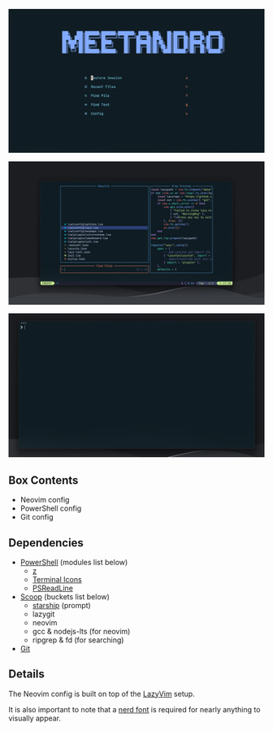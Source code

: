 ![nvim home screenshot](./images/nvim-home.png)

![nvim config screenshot](./images/nvim-config.png)

![powershell theme screenshot](./images/powershell-theme.png)

## Box Contents

- Neovim config
- PowerShell config
- Git config

## Dependencies

- [PowerShell](https://apps.microsoft.com/detail/9mz1snwt0n5d?hl=en-us&gl=US) (modules list below)
  - [z](https://www.powershellgallery.com/packages/z/1.1.9)
  - [Terminal Icons](https://www.powershellgallery.com/packages/Terminal-Icons/0.9.0)
  - [PSReadLine](https://www.powershellgallery.com/packages/PSReadLine/2.1.0)
- [Scoop](https://scoop.sh/) (buckets list below)
  - [starship](https://starship.rs/) (prompt)
  - lazygit
  - neovim
  - gcc & nodejs-lts (for neovim)
  - ripgrep & fd (for searching)
- [Git](https://git-scm.com/)

## Details

The Neovim config is built on top of the [LazyVim](https://www.lazyvim.org/) setup.

It is also important to note that a [nerd font](https://www.nerdfonts.com/) is required for nearly anything to visually appear.
